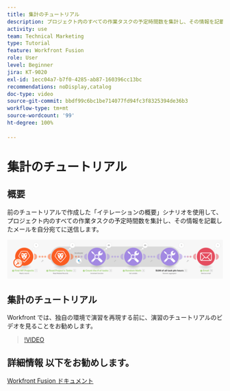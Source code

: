 ```yaml
---
title: 集計のチュートリアル
description: プロジェクト内のすべての作業タスクの予定時間数を集計し、その情報を記載したメールを、すべて [!DNL Adobe Workfront Fusion]で自分宛てに送信する方法について説明します。
activity: use
team: Technical Marketing
type: Tutorial
feature: Workfront Fusion
role: User
level: Beginner
jira: KT-9020
exl-id: 1ecc04a7-b7f0-4285-ab87-160396cc13bc
recommendations: noDisplay,catalog
doc-type: video
source-git-commit: bbdf99c6bc1be714077fd94fc3f8325394de36b3
workflow-type: tm+mt
source-wordcount: '99'
ht-degree: 100%

---
```


# 集計のチュートリアル

## 概要

前のチュートリアルで作成した「イテレーションの概要」シナリオを使用して、プロジェクト内のすべての作業タスクの予定時間数を集計し、その情報を記載したメールを自分宛てに送信します。

![Fusion シナリオの画像](assets/iteration-and-aggregation-2.png)

## 集計のチュートリアル

Workfront では、独自の環境で演習を再現する前に、演習のチュートリアルのビデオを見ることをお勧めします。

>[!VIDEO](https://video.tv.adobe.com/v/3417293/?quality=12&learn=on&enablevpops=1&captions=jpn)



## 詳細情報 以下をお勧めします。

[Workfront Fusion ドキュメント](https://experienceleague.adobe.com/ja/docs/workfront-fusion/using/get-started-with-fusion/understand-workfront-fusion/workfront-fusion-overview)
